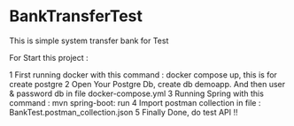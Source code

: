 # BankTransferTest
This is simple system transfer bank for Test

For Start this project :

1 First running docker with this command : docker compose up, this is for create postgre
2 Open Your Postgre Db, create db demoapp. And then user & password db in file docker-compose.yml
3 Running Spring with this command : mvn spring-boot: run
4 Import postman collection in file : BankTest.postman_collection.json
5 Finally Done, do test API !! 
